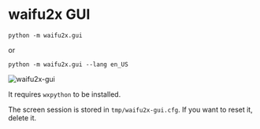 # waifu2x GUI

```
python -m waifu2x.gui
```
or
```
python -m waifu2x.gui --lang en_US
```

![waifu2x-gui](https://github.com/nagadomi/nunif/assets/287255/2613b8d5-c735-4b31-aa63-1c02ee620331)

It requires `wxpython` to be installed.

The screen session is stored in `tmp/waifu2x-gui.cfg`. If you want to reset it, delete it.
